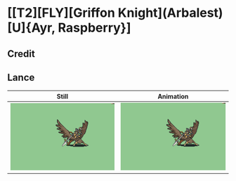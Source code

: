 # [\[T2\]\[FLY\]\[Griffon Knight\]\(Arbalest\)\[U\]{Ayr, Raspberry}]

## Credit


	
## Lance

| Still | Animation |
| :---: | :-------: |
| ![Lance still](./Lance_000.png) | ![Lance animation](./Lance.gif) |

